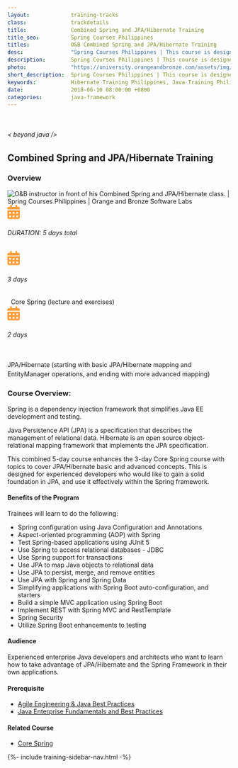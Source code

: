 ```yaml
---
layout:             training-tracks
class:              trackdetails
title:              Combined Spring and JPA/Hibernate Training
title_seo:          Spring Courses Philippines
titles:             O&B Combined Spring and JPA/Hibernate Training
desc:               "Spring Courses Philippines | This course is designed for experienced developers who would like to gain more depth on Spring and building loosely-coupled and testable applications, as well as aspect oriented programming."
description:        Spring Courses Philippines | This course is designed for experienced developers who would like to gain more depth on Spring and building loosely-coupled and testable applications, as well as aspect oriented programming.
photo:              "https://university.orangeandbronze.com/assets/img/CombinedSpringAndJPAHibernate-FBLinkPostPhoto.png"
short_description:  Spring Courses Philippines | This course is designed for experienced developers who would like to gain more depth on Spring and building loosely-coupled and testable applications, as well as aspect oriented programming.
keywords:           Hibernate Training Philippines, Java Training Philippines, JPA Training Philippines, Hibernate Training Classes, JPA/Hibernate Training Manila, JPA/Hibernate Training Makati
date:               2018-06-10 08:00:00 +0800
categories:         java-framework
---
```

<div class="section-content">
    <div class="container-fluid auto-1110">
        <div class="row">
            <div class="col">
                <div class="panel-content">
                    <div class="title-section">
                        <img src="{{ "assets/img/title-software.png" | relative_url }}" alt="">
                        <div class="title">
                            <h6>
                                < beyond java />
                            </h6>
                            <h2>Combined Spring and JPA/Hibernate Training</h2>
                        </div>
                    </div>
                    <div class="row" data-sticky-container>
                        <div class="track-panel">
                            <div class="track-content">
                                <section id="overview">
                                    <h3>Overview</h3>
                                    <img class="mb30 img-fluid" src="{{ "assets/img/CombinedSpringAndJPAHibernate-cover.png" | relative_url }}" alt="O&B instructor in front of his Combined Spring and JPA/Hibernate class. | Spring Courses Philippines | Orange and Bronze Software Labs">
                                    <div class="track-details">
                                        <div class="details mr40">
                                            <img src="/assets/img/ico-calendar.svg" alt="">
                                            <h6>DURATION: 5 days total</h6>
                                        </div>
                                    </div>
                                    <div class="track-details">
                                        <div class="details mr40">
                                            <img src="/assets/img/ico-calendar.svg" alt="">
                                            <h6>3 days</h6>&nbsp;
                                            <p style="display: inline-block; margin: 0; vertical-align: middle; line-height: 21px;">Core Spring (lecture and exercises)</p>
                                        </div>
                                    </div>
                                    <div class="track-details">
                                        <div class="details mr40">
                                            <img src="/assets/img/ico-calendar.svg" alt="">
                                            <h6>2 days</h6>&nbsp;
                                            <p style="display: inline-block; margin: 0; vertical-align: middle; line-height: 21px;">JPA/Hibernate (starting with basic JPA/Hibernate mapping and EntityManager operations, and ending with more advanced mapping)</p>
                                        </div>
                                    </div>
                                    <h3>
                                        Course Overview:
                                    </h3>
                                    <p>Spring is a dependency injection framework that simplifies Java EE development and testing.</p>
                                    <p>Java Persistence API (JPA) is a specification that describes the management of relational data. Hibernate is an open source object-relational mapping framework that implements the JPA specification.</p>
                                    <p>This combined 5-day course enhances the 3-day Core Spring course with topics to cover JPA/Hibernate basic and advanced concepts. This is designed for experienced developers who would like to gain a solid foundation in JPA, and use it effectively within the Spring framework.</p>
                                    <h4>Benefits of the Program</h4>
                                    <p>Trainees will learn to do the following:</p>
                                        <ul>
                                            <li>Spring configuration using Java Configuration and Annotations</li>
                                            <li>Aspect-oriented programming (AOP) with Spring</li>
                                            <li>Test Spring-based applications using JUnit 5</li>
                                            <li>Use Spring to access relational databases - JDBC</li>
                                            <li>Use Spring support for transactions</li>
                                            <li>Use JPA to map Java objects to relational data</li>
                                            <li>Use JPA to persist, merge, and remove entities</li>
                                            <li>Use JPA with Spring and Spring Data</li>
                                            <li>Simplifying applications with Spring Boot auto-configuration, and starters</li>
                                            <li>Build a simple MVC application using Spring Boot</li>
                                            <li>Implement REST with Spring MVC and RestTemplate</li>
                                            <li>Spring Security</li>
                                            <li>Utilize Spring Boot enhancements to testing</li>
                                        </ul>
                                    <h4>Audience</h4>
                                    <p>Experienced enterprise Java developers and architects who want to learn how to take advantage of JPA/Hibernate and the Spring Framework in their own applications.</p>
                                    <h4>Prerequisite</h4>
                                        <ul>
                                            <li><a href="/java/agile-engineering/">Agile Engineering & Java Best Practices</a></li>
                                            <li><a href="/java/java-enterprise/">Java Enterprise Fundamentals and Best Practices</a></li>
                                        </ul>
                                    <h4>Related Course</h4>
                                    <ul>
                                        <li><a href="/java-framework/core-spring/">Core Spring</a></li>
                                    </ul>
                                </section>
                                <!-- <section id="topic-outline">
                                    <h3>
                                        Related Courses:
                                    </h3>
                                    <ul class="course-outline">
                                    <li><a href="/java-framework/spring-web/" target="_blank">Spring Web Training</a></li>
                                    <li><a href="/java-framework/enterprise-spring/" target="_blank">Enterprise Integration with Spring Training</a></li>
                                    </ul>
                                </section> -->
                                <!-- <section id="faq">
                                    <h3>Frequently Asked Questions</h3>
                                    <div class="faq-list" id="accordion">
                                        <a class="faq-card">
                                            <div class="faq-header collapsed" id="heading-1" data-toggle="collapse" data-target="#collapse-1" aria-expanded="true" aria-controls="collapse-1">
                                                <h4 class="title">
                                                    What are the prerequisites needed before I take this training track?
                                                </h4>
                                                <img src="{{ "assets/img/ico-chevron-down.svg" | relative_url }}" alt="" class="ico">
                                            </div>
                                            <div id="collapse-1" class="collapse faq-body" aria-labelledby="heading-1" data-parent="#accordion">
                                                <div class="content">
                                                    <p>
                                                        None.
                                                    </p>
                                                </div>
                                            </div>
                                        </a>
                                        <a class="faq-card">
                                            <div class="faq-header collapsed" id="heading-2" data-toggle="collapse" aria-expanded="false" data-target="#collapse-2" aria-controls="collapse-2">
                                                <h4 class="title">
                                                    What skills should I expect to possess at the end of the course?
                                                </h4>
                                                <img src="{{ "assets/img/ico-chevron-down.svg" | relative_url }}" alt="" class="ico">
                                            </div>
                                            <div id="collapse-2" class="collapse faq-body" aria-labelledby="heading-2" data-parent="#accordion">
                                                <div class="content">
                                                    <p>
                                                       Learn basic installation and creating creating databases and collections.
                                                    </p>
                                                </div>
                                            </div>
                                        </a>
                                    </div>
                                </section> -->
                            </div>
                            {%- include training-sidebar-nav.html -%}
                        </div>
                    </div>
                </div>
            </div>
        </div>
    </div>
</div>